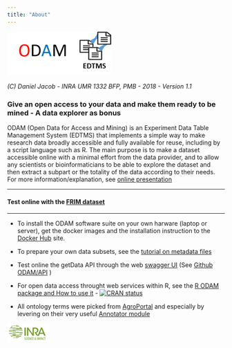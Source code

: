 ```yaml
--- 
title: "About" 
--- 
```


![](odam-logo.png)

_(C) Daniel Jacob - INRA UMR 1332 BFP, PMB - 2018 - Version 1.1_

### Give an open access to your data and make them ready to be mined - A data explorer as bonus

ODAM (Open Data for Access and Mining) is an Experiment Data Table Management System (EDTMS) that implements a simple way to make research data broadly accessible and fully available for reuse, including by a script language such as R. The main purpose is to make a dataset accessible online with a minimal effort from the data provider, and to allow any scientists or bioinformaticians to be able to explore the dataset and then extract a subpart or the totality of the data according to their needs. For more information/explanation, see <a href="http://fr.slideshare.net/danieljacob771282/odam-open-data-access-and-mining" target="_blank">online presentation</a>

----
#### Test online with the <a href="?ds=frim1">FRIM dataset</a>
----

* To install the ODAM software suite on your own harware (laptop or server), get the docker images and the installation instruction to the <a href="https://hub.docker.com/r/odam/getdata/" target="_blank">Docker Hub</a> site.

* To prepare your own data subsets, see the <a href="https://github.com/INRA/ODAM/blob/master/doc/tutorial_on_metadata_files.pdf" target="_blank">tutorial on metadata files</a>

* Test online the getData API through the web <a href="http://pmb-bordeaux.fr/odamsw/" target="_blank">swagger UI</a> (See <a href="https://github.com/INRA/ODAM/tree/master/API" target="_blank">Github ODAM/API</a> )

* For open data access throught web services within R, see the <a href="Rodam.html" target="_blank">R ODAM package and How to use it</a> - <a href="https://cran.r-project.org/package=Rodam" target="_blank"><img src="https://www.r-pkg.org/badges/version/Rodam" alt="CRAN status"></a>

* All ontology terms were picked from <a href="http://agroportal.lirmm.fr/"  target="_blank">AgroPortal</a> and especially by levering on their very useful <a href="http://agroportal.lirmm.fr/annotator" target="_blank">Annotator module


[ ![Inra](inra_logo.png)](http://www.bordeaux-aquitaine.inra.fr/en)
